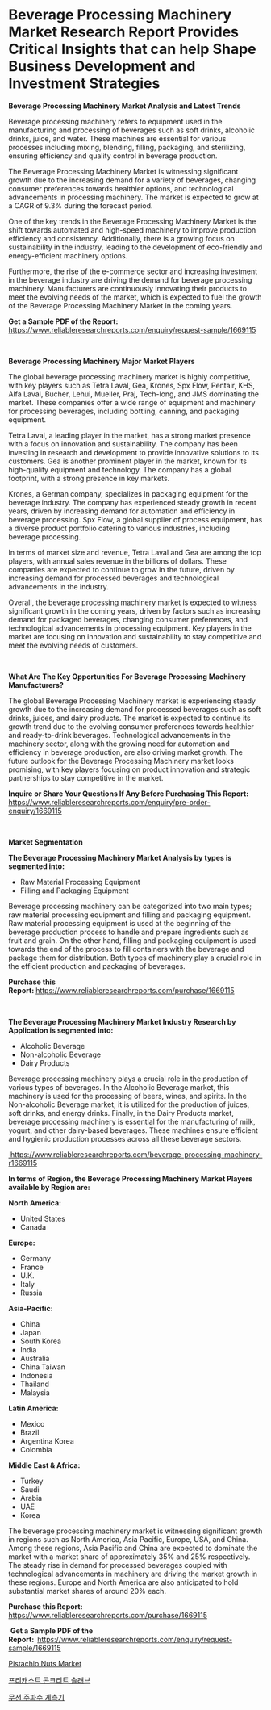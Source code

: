 <p><h1>Beverage Processing Machinery Market Research Report Provides Critical Insights that can help Shape Business Development and Investment Strategies</h1></p><p><strong>Beverage Processing Machinery Market Analysis and Latest Trends</strong></p>
<p><p>Beverage processing machinery refers to equipment used in the manufacturing and processing of beverages such as soft drinks, alcoholic drinks, juice, and water. These machines are essential for various processes including mixing, blending, filling, packaging, and sterilizing, ensuring efficiency and quality control in beverage production.</p><p>The Beverage Processing Machinery Market is witnessing significant growth due to the increasing demand for a variety of beverages, changing consumer preferences towards healthier options, and technological advancements in processing machinery. The market is expected to grow at a CAGR of 9.3% during the forecast period.</p><p>One of the key trends in the Beverage Processing Machinery Market is the shift towards automated and high-speed machinery to improve production efficiency and consistency. Additionally, there is a growing focus on sustainability in the industry, leading to the development of eco-friendly and energy-efficient machinery options.</p><p>Furthermore, the rise of the e-commerce sector and increasing investment in the beverage industry are driving the demand for beverage processing machinery. Manufacturers are continuously innovating their products to meet the evolving needs of the market, which is expected to fuel the growth of the Beverage Processing Machinery Market in the coming years.</p></p>
<p><strong>Get a Sample PDF of the Report:&nbsp;</strong> <a href="https://www.reliableresearchreports.com/enquiry/request-sample/1669115">https://www.reliableresearchreports.com/enquiry/request-sample/1669115</a></p>
<p>&nbsp;</p>
<p><strong>Beverage Processing Machinery Major Market Players</strong></p>
<p><p>The global beverage processing machinery market is highly competitive, with key players such as Tetra Laval, Gea, Krones, Spx Flow, Pentair, KHS, Alfa Laval, Bucher, Lehui, Mueller, Praj, Tech-long, and JMS dominating the market. These companies offer a wide range of equipment and machinery for processing beverages, including bottling, canning, and packaging equipment.</p><p>Tetra Laval, a leading player in the market, has a strong market presence with a focus on innovation and sustainability. The company has been investing in research and development to provide innovative solutions to its customers. Gea is another prominent player in the market, known for its high-quality equipment and technology. The company has a global footprint, with a strong presence in key markets.</p><p>Krones, a German company, specializes in packaging equipment for the beverage industry. The company has experienced steady growth in recent years, driven by increasing demand for automation and efficiency in beverage processing. Spx Flow, a global supplier of process equipment, has a diverse product portfolio catering to various industries, including beverage processing.</p><p>In terms of market size and revenue, Tetra Laval and Gea are among the top players, with annual sales revenue in the billions of dollars. These companies are expected to continue to grow in the future, driven by increasing demand for processed beverages and technological advancements in the industry.</p><p>Overall, the beverage processing machinery market is expected to witness significant growth in the coming years, driven by factors such as increasing demand for packaged beverages, changing consumer preferences, and technological advancements in processing equipment. Key players in the market are focusing on innovation and sustainability to stay competitive and meet the evolving needs of customers.</p></p>
<p>&nbsp;</p>
<p><strong>What Are The Key Opportunities For Beverage Processing Machinery Manufacturers?</strong></p>
<p><p>The global Beverage Processing Machinery market is experiencing steady growth due to the increasing demand for processed beverages such as soft drinks, juices, and dairy products. The market is expected to continue its growth trend due to the evolving consumer preferences towards healthier and ready-to-drink beverages. Technological advancements in the machinery sector, along with the growing need for automation and efficiency in beverage production, are also driving market growth. The future outlook for the Beverage Processing Machinery market looks promising, with key players focusing on product innovation and strategic partnerships to stay competitive in the market.</p></p>
<p><strong>Inquire or Share Your Questions If Any Before Purchasing This Report:</strong> <a href="https://www.reliableresearchreports.com/enquiry/pre-order-enquiry/1669115">https://www.reliableresearchreports.com/enquiry/pre-order-enquiry/1669115</a></p>
<p>&nbsp;</p>
<p><strong>Market Segmentation</strong></p>
<p><strong>The Beverage Processing Machinery Market Analysis by types is segmented into:</strong></p>
<p><ul><li>Raw Material Processing Equipment</li><li>Filling and Packaging Equipment</li></ul></p>
<p><p>Beverage processing machinery can be categorized into two main types; raw material processing equipment and filling and packaging equipment. Raw material processing equipment is used at the beginning of the beverage production process to handle and prepare ingredients such as fruit and grain. On the other hand, filling and packaging equipment is used towards the end of the process to fill containers with the beverage and package them for distribution. Both types of machinery play a crucial role in the efficient production and packaging of beverages.</p></p>
<p><strong>Purchase this Report:&nbsp;</strong><a href="https://www.reliableresearchreports.com/purchase/1669115">https://www.reliableresearchreports.com/purchase/1669115</a></p>
<p>&nbsp;</p>
<p><strong>The Beverage Processing Machinery Market Industry Research by Application is segmented into:</strong></p>
<p><ul><li>Alcoholic Beverage</li><li>Non-alcoholic Beverage</li><li>Dairy Products</li></ul></p>
<p><p>Beverage processing machinery plays a crucial role in the production of various types of beverages. In the Alcoholic Beverage market, this machinery is used for the processing of beers, wines, and spirits. In the Non-alcoholic Beverage market, it is utilized for the production of juices, soft drinks, and energy drinks. Finally, in the Dairy Products market, beverage processing machinery is essential for the manufacturing of milk, yogurt, and other dairy-based beverages. These machines ensure efficient and hygienic production processes across all these beverage sectors.</p></p>
<p><a href="https://www.reliableresearchreports.com/beverage-processing-machinery-r1669115">&nbsp;https://www.reliableresearchreports.com/beverage-processing-machinery-r1669115</a></p>
<p><strong>In terms of Region, the Beverage Processing Machinery Market Players available by Region are:</strong></p>
<p>
    <p> <strong> North America: </strong>
        <ul>
            <li>United States</li>
            <li>Canada</li>
        </ul>
        </p> 
    <p> <strong> Europe: </strong>
        <ul>
            <li>Germany</li>
            <li>France</li>
            <li>U.K.</li>
            <li>Italy</li>
            <li>Russia</li>
        </ul>
        </p> 
    <p> <strong> Asia-Pacific: </strong>
        <ul>
            <li>China</li>
            <li>Japan</li>
            <li>South Korea</li>
            <li>India</li>
            <li>Australia</li>
            <li>China Taiwan</li>
            <li>Indonesia</li>
            <li>Thailand</li>
            <li>Malaysia</li>
        </ul>
        </p> 
    <p> <strong> Latin America: </strong>
        <ul>
            <li>Mexico</li>
            <li>Brazil</li>
            <li>Argentina Korea</li>
            <li>Colombia</li>
        </ul>
        </p> 
    <p> <strong> Middle East & Africa: </strong>
        <ul>
            <li>Turkey</li>
            <li>Saudi</li>
            <li>Arabia</li>
            <li>UAE</li>
            <li>Korea</li>
        </ul>
    </p>
    </p>
<p><p>The beverage processing machinery market is witnessing significant growth in regions such as North America, Asia Pacific, Europe, USA, and China. Among these regions, Asia Pacific and China are expected to dominate the market with a market share of approximately 35% and 25% respectively. The steady rise in demand for processed beverages coupled with technological advancements in machinery are driving the market growth in these regions. Europe and North America are also anticipated to hold substantial market shares of around 20% each.</p></p>
<p><strong>Purchase this Report: </strong><a href="https://www.reliableresearchreports.com/purchase/1669115">https://www.reliableresearchreports.com/purchase/1669115</a></p>
<p>&nbsp;<strong>Get a Sample PDF of the Report:&nbsp;&nbsp;</strong><a href="https://www.reliableresearchreports.com/enquiry/request-sample/1669115">https://www.reliableresearchreports.com/enquiry/request-sample/1669115</a></p>
<p><strong></strong></p>
<p><p><a href="https://fearless-okapi-6c8.notion.site/Pistachio-Nuts-Market-Exploring-Market-Share-Market-Trends-and-Future-Growth-f76f8daf2a1349f9a06a33f8464fc791">Pistachio Nuts Market</a></p><p><a href="https://github.com/royErdmtyan906778/Market-Research-Report-List-1/blob/main/366685426049.md">프리캐스트 콘크리트 슬래브</a></p><p><a href="https://github.com/Maeennan456456/Market-Research-Report-List-1/blob/main/808360826048.md">무선 주파수 계측기</a></p></p>